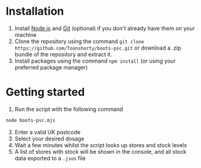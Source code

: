 # Installation

1. Install [Node.js](https://nodejs.org) and [Git](https://git-scm.com) (optional) if you don't already have them on your machine
2. Clone the repository using the command `git clone https://github.com/Toonshorty/boots-psc.git` or download a .zip bundle of the repository and extract it.
3. Install packages using the command `npm install` (or using your preferred package manager)

# Getting started
1. Run the script with the following command
```bash
node boots-psc.mjs
```
2. Enter a valid UK postcode
3. Select your desired dosage
4. Wait a few minutes whilst the script looks up stores and stock levels
5. A list of stores with stock will be shown in the console, and all stock data exported to a `.json` file